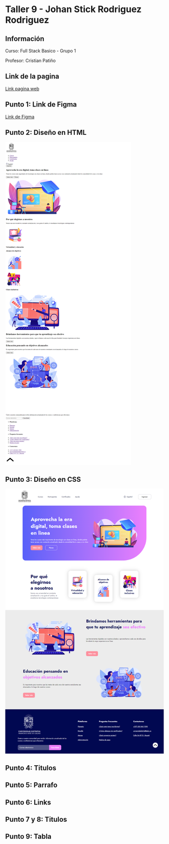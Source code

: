 <h1>Taller 9 - Johan Stick Rodriguez Rodriguez</h1>

<h2>Información</h2>
<p>Curso: Full Stack Basico - Grupo 1</p>
<p>Profesor: Cristian Patiño</p>

<h2>Link de la pagina</h2>
<a href="https://johst03.github.io/taller-9-full-stack/">Link pagina web</a>

<h2>Punto 1: Link de Figma</h2>
<a href="https://www.figma.com/file/ArE5mDvAhi0wBTxIeaXulN/Johan-Stick-Rodriguez-Rodriguez?type=design&node-id=0%3A1&mode=design&t=TTiN5QhyNASURSHb-1">Link de Figma</a>

<h2>Punto 2: Diseño en HTML</h2>
<img src="public/images/punto_2.png" alt="Diseño html">

<h2>Punto 3: Diseño en CSS</h2>
<img src="public/images/punto_3.png" alt="Diseño css">

<h2>Punto 4: Titulos</h2>

<h2>Punto 5: Parrafo</h2>

<h2>Punto 6: Links</h2>

<h2>Punto 7 y 8: Titulos</h2>

<h2>Punto 9: Tabla</h2>